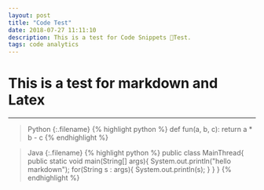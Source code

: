 ```yaml
---
layout: post
title: "Code Test"
date: 2018-07-27 11:11:10
description: This is a test for Code Snippets Test.
tags: code analytics
---
```


# This is a test for markdown and Latex

----

>Python
{:.filename}
{% highlight python %}
def fun(a, b, c):
    return a * b - c
{% endhighlight %}


>Java
{:.filename}
{% highlight python %}
public class MainThread{
    public static void main(String[] args){
        System.out.println("hello markdown");
        for(String s : args){
            System.out.println(s);
        }
    }
}
{% endhighlight %}


